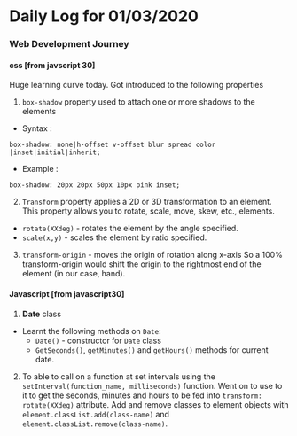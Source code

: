 # Daily Log for 01/03/2020
### Web Development Journey

#### css [from javscript 30]
Huge learning curve today. Got introduced to the following properties

1. `box-shadow` property used to attach one or more shadows to the elements
 - Syntax :
 ```
 box-shadow: none|h-offset v-offset blur spread color |inset|initial|inherit;
 ```
 - Example :
 ```
 box-shadow: 20px 20px 50px 10px pink inset;    
```
2. `Transform` property applies a 2D or 3D transformation to an element. This property allows you to rotate, scale, move, skew, etc., elements.
  - `rotate(XXdeg)` - rotates the element by the angle specified.
  - `scale(x,y)` - scales the element by ratio specified.
3. `transform-origin` -  moves the origin of rotation along x-axis
So a 100% transform-origin would shift the origin to the rightmost end of the element (in our case, hand).



#### Javascript [from javascript30]
1. __Date__ class
  - Learnt the following methods on `Date`:
    - `Date()` - constructor for `Date` class
    - `GetSeconds()`, `getMinutes()` and `getHours()` methods for current date.
2. To able to call on a function at set intervals using the `setInterval(function_name, milliseconds)` function. Went on to use to it to get the seconds, minutes and hours to be fed into `transform: rotate(XXdeg)` attribute.
Add and remove classes to element objects with `element.classList.add(class-name)` and `element.classList.remove(class-name)`.
